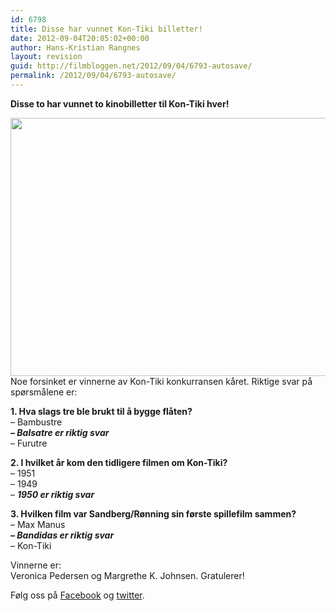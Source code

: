 ```yaml
---
id: 6798
title: Disse har vunnet Kon-Tiki billetter!
date: 2012-09-04T20:05:02+00:00
author: Hans-Kristian Rangnes
layout: revision
guid: http://filmbloggen.net/2012/09/04/6793-autosave/
permalink: /2012/09/04/6793-autosave/
---
```

**Disse to har vunnet to kinobilletter til Kon-Tiki hver!**<!--more-->

  
<a href="http://filmbloggen.net/2012/08/20/vinn-kinobilletter-til-kon-tiki/kontiki/" rel="attachment wp-att-6435"><img class="alignnone size-large wp-image-6435" src="http://filmbloggen.net/wp-content/uploads//2012/08/kontiki-620x413.jpg" alt="" width="620" height="413" /></a>  
Noe forsinket er vinnerne av Kon-Tiki konkurransen kåret. Riktige svar på spørsmålene er:

**1. Hva slags tre ble brukt til å bygge flåten?**  
&#8211; Bambustre  
_**&#8211; Balsatre er riktig svar**_  
&#8211; Furutre

**2. I hvilket år kom den tidligere filmen om Kon-Tiki?**  
&#8211; 1951  
&#8211; 1949  
&#8211; _**1950 er riktig svar**_

**3. Hvilken film var Sandberg/Rønning sin første spillefilm sammen?**  
&#8211; Max Manus  
_**&#8211; Bandidas er riktig svar**_  
&#8211; Kon-Tiki

Vinnerne er:  
Veronica Pedersen og Margrethe K. Johnsen. Gratulerer!

Følg oss på [Facebook](http://www.facebook.com/Filmbloggen) og [twitter](http://www.twitter.com/Filmbloggen).